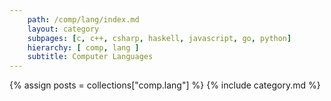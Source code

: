 ```yaml
---
    path: /comp/lang/index.md
    layout: category
    subpages: [c, c++, csharp, haskell, javascript, go, python]
    hierarchy: [ comp, lang ]
    subtitle: Computer Languages
---
```


{% assign posts = collections["comp.lang"] %}
{% include category.md %}

